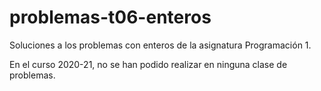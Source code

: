 # problemas-t06-enteros

Soluciones a los problemas con enteros de la asignatura Programación 1.

En el curso 2020-21, no se han podido realizar en ninguna clase de problemas.
